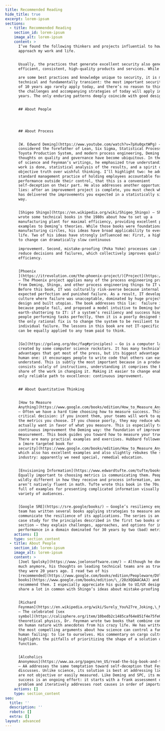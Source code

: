 ```yaml
---
title: Recommended Reading
hide_title: true
excerpt: lorem-ipsum
sections:
  - title: Recommended Reading
    section_id: lorem-ipsum
    image_alt: lorem-ipsum
    content: >
      I’ve found the following thinkers and projects influential to how I
      approach my work and life.


      Usually, the practices that generate excellent security also generate
      efficient, consistent, high-quality products and services. While there

      are some best practices and knowledge unique to security, it is mostly
      technical and fundamentally transient: the most important security issues
      of 10 years ago rarely apply today, and there’s no reason to think that
      the challenges and accompanying strategies of today will apply in 10
      years. The only enduring patterns deeply coincide with good design.


      ## About People




      ## About Process


      [W. Edward Deming](https://www.youtube.com/watch?v=7pXu0qxtWPg) – Widely
      considered the forefather of Lean, Six Sigma, Statistical Process Control,
      Toyota Production System, and modern process engineering, Deming’s
      thoughts on quality and governance have become ubiquitous. In the spirit
      of science and Feynman’s writings, he emphasized true understanding of how
      work is done, statistical analysis of the results, and a spirit of
      objective truth over wishful thinking. I’ll highlight two: he addressed a
      standard management practice of holding employees accountable for
      performance outside their control, that this is a convenient
      self-deception on their part. He also addresses another opportunity for
      lies: after an improvement project is complete, you must check whether it
      has delivered the improvements you expected in a statistically significant
      way.


      [Shigeo Shingo](https://en.wikipedia.org/wiki/Shigeo_Shingo) – Shigeo
      wrote some technical books in the 1980s about how to set up a
      manufacturing plant for maximal efficiency, providing excellent practical
      examples to Deming’s theories. While those books were foundational in
      manufacturing circles, his ideas have broad applicability to everyday
      life. Two of his ideas have strongly influenced me: First, a high barrier
      to change can dramatically slow continuous

      improvement. Second, mistake-proofing (Poka Yoke) processes can invisibly
      reduce decisions and failures, which collectively improves quality and
      efficiency.


      [Phoenix
      ](https://itrevolution.com/the-phoenix-project/)[Project](https://itrevolution.com/the-phoenix-project/)
      – The Phoenix project applies many of the process engineering practices
      from Deming, Shingo, and other process engineering things to IT work.
      Before this book, IT was culturally risk-averse because internal customers
      expected perfection and punished failure. As a result, IT developed a
      culture where failure was unacceptable, dominated by huge projects to
      design and built utopias. The book addresses this lie:  failure is natural
      because people fail, and proposed a model intuitive to Deming but
      earth-shattering to IT: if a system’s resiliency and success hinges on
      people performing tasks perfectly, then it is a poorly designed system and
      the only rational fix is to change the system to be resilient to
      individual failure. The lessons in this book are not IT-specific – they
      can be equally applied to any team paid to think.


      [Go](https://golang.org/doc/faq#principles) – Go is a computer language
      created by some computer science rockstars. It has many technical
      advantages that get most of the press, but its biggest advantage is a
      human one: it encourages people to write code that others can easily
      understand. This is subtly the most important because in a product which
      consists solely of instructions, understanding it comprises the biggest
      share of the work in changing it. Making it easier to change enables the
      only reliable path to excellence: continuous improvement.


      ## About Quantitative Thinking


      [How to Measure
      Anything](https://www.google.com/books/edition/How_to_Measure_Anything/693e2X6XV3MC)
      – Often we have a hard time choosing how to measure success. This is a
      critical decision: if you incent them, your teams will work to optimize to
      the metrics you choose. If you choose poorly, they may reduce what you
      actually want in favor of what you measure. This is especially true of
      continuous improvement the Deming way: the foundation of improvement is
      measurement. This book guides you toward how to measure your true goals.
      There are many practical examples and exercises. Hubbard followed up with
      a [more targeted book for
      security](https://www.google.com/books/edition/How_to_Measure_Anything_in_Cybersecurity/8gulDAAAQBAJ),
      which also has excellent examples and also slightly rebukes the security
      industry: apparently we need special, remedial education.


      [Envisioning Information](https://www.edwardtufte.com/tufte/books_ei) –
      Equally important to choosing metrics is communicating them. People are
      wildly different in how they receive and process information, and most
      aren’t natively fluent in math. Tufte wrote this book in the 70s; it’s
      full of examples for presenting complicated information visually for a
      variety of audiences.


      [Google SRE](https://sre.google/books/) – Google’s resiliency engineering
      team has written several books applying strategies to measure and
      communicate the resilience of its applications. The series is an excellent
      case study for the principles described in the first two books of this
      section – they explain challenges, approaches, and options for improving
      performance in a domain dominated for 30 years by two (bad) metrics.
    actions: []
    type: section_content
  - title: About People
    section_id: lorem-ipsum
    image_alt: lorem-ipsum
    content: >
      [Joel Spolsky](https://www.joelonsoftware.com/) – Although he doesn’t post
      much anymore, his thoughts on leading technical teams are as true now as
      they were 20 years ago. I read two of his
      [recommended](https://www.google.com/books/edition/Peopleware/DVlsAQAAQBAJ)[
      books](https://www.google.com/books/edition/\_/20zXQQAACAAJ) and also
      recommend them. I especially appreciate his guide to UI/UX design, which
      share a lot in common with Shingo’s ideas about mistake-proofing.


      [Richard
      Feynman](https://en.wikipedia.org/wiki/Surely_You%27re_Joking,\_Mr.\_Feynman!)
      – The celebrated [sex
      symbol](https://calisphere.org/item/10bedb2c1485caf64e851f4e75fe0214/) of
      theoretical physics, Dr. Feynman wrote two books that combine commentary
      on human nature with anecdotes from his crazy life. He has written one of
      the most compelling arguments about how science can control a fundamental
      human failing: to lie to ourselves. His commentary on cargo cults also
      highlights the pitfalls of prioritizing the shape of a solution over its
      function.


      [Alcoholics
      Anonymous](https://www.aa.org/pages/en_US/read-the-big-book-and-twelve-steps-and-twelve-traditions)
      – AA addresses the same temptation toward self-deception that Feynman
      discusses. Unlike science, its solution is best at addressing lies that
      are not objective or easily measured. Like Deming and SPC, its model for
      success is an ongoing effort: it starts with a frank assessment of the
      problem and iteratively addresses root causes in order of importance.
    actions: []
    type: section_content
seo:
  title: ''
  description: ''
  robots: []
  extra: []
layout: advanced
---
```

